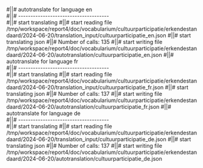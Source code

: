 #||# autotranslate for language en  
#||# -------------------------------------  
#||# start translating
#||# start reading file /tmp/workspace/report4/doc/vocabularium/cultuurparticipatie/erkendestandaard/2024-06-20/translation_input/cultuurparticipatie_en.json
#||# start translating json
#||# Number of calls: 135
#||# start writing file /tmp/workspace/report4/doc/vocabularium/cultuurparticipatie/erkendestandaard/2024-06-20/autotranslation/cultuurparticipatie_en.json
#||# autotranslate for language fr  
#||# -------------------------------------  
#||# start translating
#||# start reading file /tmp/workspace/report4/doc/vocabularium/cultuurparticipatie/erkendestandaard/2024-06-20/translation_input/cultuurparticipatie_fr.json
#||# start translating json
#||# Number of calls: 137
#||# start writing file /tmp/workspace/report4/doc/vocabularium/cultuurparticipatie/erkendestandaard/2024-06-20/autotranslation/cultuurparticipatie_fr.json
#||# autotranslate for language de  
#||# -------------------------------------  
#||# start translating
#||# start reading file /tmp/workspace/report4/doc/vocabularium/cultuurparticipatie/erkendestandaard/2024-06-20/translation_input/cultuurparticipatie_de.json
#||# start translating json
#||# Number of calls: 137
#||# start writing file /tmp/workspace/report4/doc/vocabularium/cultuurparticipatie/erkendestandaard/2024-06-20/autotranslation/cultuurparticipatie_de.json
